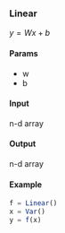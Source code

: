 ### Linear
$y = Wx + b$

#### Params
- w
- b

#### Input
n-d array

#### Output
n-d array

#### Example
```julia
f = Linear()
x = Var()
y = f(x)
```
